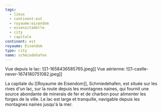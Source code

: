 ```yaml
---
tags:
  - lieux
  - continent-est
  - royaume:eisendom
  - eisenzitadelle
  - city
  - capitale
continent: est
royaume: Eisendom
type: city
name: schmiedehafen
---
```


Vue depuis le lac: ![[1-1658436585765.jpeg]]
Vue aérienne: ![[1-castle-never-1674180751082.jpeg]]

La capitale du [[Royaume de Eisendom]], Schmiedehafen, est située sur les rives d'un  lac, sur la route depuis les montagnes naines, qui fournit une source abondante de minerais de fer et de charbon pour alimenter les forges de la ville. Le lac est large et tranquille, navigable depuis les montagnes naines jusqu'à la mer.
